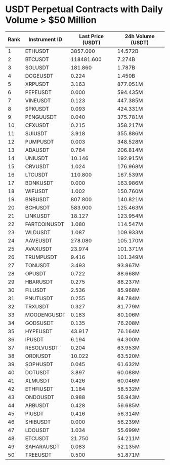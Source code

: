# USDT Perpetual Contracts with Daily Volume > $50 Million

| Rank | Instrument ID | Last Price (USDT) | 24h Volume (USDT) |
|------|---------------|-------------------|-------------------|
| 1 | ETHUSDT | 3857.000 | 14.572B |
| 2 | BTCUSDT | 118481.600 | 7.274B |
| 3 | SOLUSDT | 181.860 | 1.787B |
| 4 | DOGEUSDT | 0.224 | 1.450B |
| 5 | XRPUSDT | 3.163 | 877.051M |
| 6 | PEPEUSDT | 0.000 | 594.435M |
| 7 | VINEUSDT | 0.123 | 447.385M |
| 8 | SPKUSDT | 0.093 | 424.331M |
| 9 | PENGUUSDT | 0.040 | 375.781M |
| 10 | CFXUSDT | 0.215 | 358.217M |
| 11 | SUIUSDT | 3.918 | 355.886M |
| 12 | PUMPUSDT | 0.003 | 348.528M |
| 13 | ADAUSDT | 0.784 | 206.814M |
| 14 | UNIUSDT | 10.146 | 192.915M |
| 15 | CRVUSDT | 1.024 | 176.968M |
| 16 | LTCUSDT | 110.800 | 167.539M |
| 17 | BONKUSDT | 0.000 | 163.986M |
| 18 | WIFUSDT | 1.002 | 150.760M |
| 19 | BNBUSDT | 807.800 | 140.821M |
| 20 | BCHUSDT | 583.900 | 125.463M |
| 21 | LINKUSDT | 18.127 | 123.954M |
| 22 | FARTCOINUSDT | 1.080 | 114.547M |
| 23 | WLDUSDT | 1.087 | 109.933M |
| 24 | AAVEUSDT | 278.080 | 105.170M |
| 25 | AVAXUSDT | 23.974 | 101.371M |
| 26 | TRUMPUSDT | 9.416 | 101.349M |
| 27 | TONUSDT | 3.493 | 93.867M |
| 28 | OPUSDT | 0.722 | 88.668M |
| 29 | HBARUSDT | 0.275 | 88.237M |
| 30 | FILUSDT | 2.536 | 85.968M |
| 31 | PNUTUSDT | 0.255 | 84.784M |
| 32 | TRXUSDT | 0.327 | 81.779M |
| 33 | MOODENGUSDT | 0.183 | 80.106M |
| 34 | GODSUSDT | 0.135 | 76.208M |
| 35 | HYPEUSDT | 43.917 | 76.164M |
| 36 | IPUSDT | 6.194 | 64.300M |
| 37 | RESOLVUSDT | 0.204 | 63.953M |
| 38 | ORDIUSDT | 10.022 | 63.520M |
| 39 | SOPHUSDT | 0.045 | 61.632M |
| 40 | DOTUSDT | 3.897 | 60.088M |
| 41 | XLMUSDT | 0.426 | 60.046M |
| 42 | ETHFIUSDT | 1.184 | 58.532M |
| 43 | ONDOUSDT | 0.988 | 56.943M |
| 44 | ARBUSDT | 0.428 | 56.685M |
| 45 | PIUSDT | 0.416 | 56.314M |
| 46 | SHIBUSDT | 0.000 | 56.239M |
| 47 | LDOUSDT | 1.034 | 55.699M |
| 48 | ETCUSDT | 21.750 | 54.211M |
| 49 | SAHARAUSDT | 0.083 | 52.135M |
| 50 | TREEUSDT | 0.500 | 51.871M |
